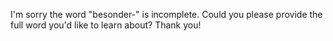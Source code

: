 I'm sorry the word "besonder-" is incomplete. Could you please provide the full word you'd like to learn about? Thank you!